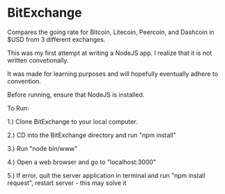 # BitExchange
Compares the going rate for Bitcoin, Litecoin, Peercoin, and Dashcoin in $USD from 3 different exchanges.

This was my first attempt at writing a NodeJS app. I realize that it is not written convetionally.

It was made for learning purposes and will hopefully eventually adhere to convention.

Before running, ensure that NodeJS is installed.

To Run:

  1.) Clone BitExchange to your local computer.

  2.) CD into the BitExchange directory and run "npm install"

  3.) Run "node bin/www"

  4.) Open a web browser and go to "localhost:3000"

  5.) If error, quit the server application in terminal and run "npm install request", restart server - this may solve it

